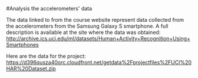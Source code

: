 #Analysis the accelerometers' data 

The data linked to from the course website represent data collected from the accelerometers from the Samsung Galaxy S smartphone. A full description is available at the site where the data was obtained: 
http://archive.ics.uci.edu/ml/datasets/Human+Activity+Recognition+Using+Smartphones 

Here are the data for the project:   
https://d396qusza40orc.cloudfront.net/getdata%2Fprojectfiles%2FUCI%20HAR%20Dataset.zip 

